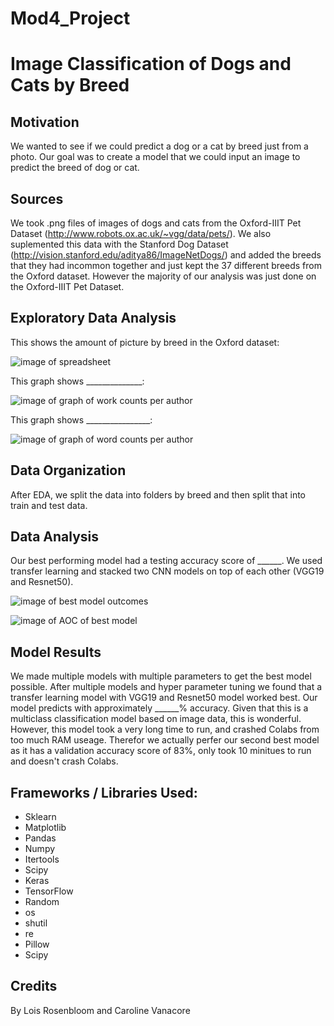 # Mod4_Project

# Image Classification of Dogs and Cats by Breed

## Motivation
We wanted to see if we could predict a dog or a cat by breed just from a photo. Our goal was to create a model that we could input an image to predict the breed of dog or cat.  

## Sources
We took .png files of images of dogs and cats from the Oxford-IIIT Pet Dataset (http://www.robots.ox.ac.uk/~vgg/data/pets/). We also suplemented this data with the Stanford Dog Dataset (http://vision.stanford.edu/aditya86/ImageNetDogs/) and added the breeds that they had incommon together and just kept the 37 different breeds from the Oxford dataset.  However the majority of our analysis was just done on the Oxford-IIIT Pet Dataset.

## Exploratory Data Analysis 
This shows the amount of picture by breed in the Oxford dataset: 

![image of spreadsheet](/Screen%20Shot%202019-03-29%20at%2011.23.03%20AM.png)

This graph shows ______________:

![image of graph of work counts per author](/Screen%20Shot%202019-03-29%20at%201.11.14%20PM.png)

This graph shows ________________: 

![image of graph of word counts per author](/Screen%20Shot%202019-03-29%20at%201.10.31%20PM.png)

## Data Organization 
After EDA, we split the data into folders by breed and then split that into train and test data.

## Data Analysis
Our best performing model had a testing accuracy score of ______. We used transfer learning and stacked two CNN models on top of each other (VGG19 and Resnet50).

![image of best model outcomes](/Screen%20Shot%202019-03-29%20at%201.12.01%20PM.png)

![image of AOC of best model](/Screen%20Shot%202019-03-29%20at%201.12.24%20PM.png)

## Model Results
We made multiple models with multiple parameters to get the best model possible. After multiple models and hyper parameter tuning we found that a transfer learning model with VGG19 and Resnet50 model worked best. Our model predicts with approximately ______% accuracy. Given that this is a multiclass classification model based on image data, this is wonderful. However, this model took a very long time to run, and crashed Colabs from too much RAM useage. Therefor we actually perfer our second best model as it has a validation accuracy score of 83%, only took 10 minitues to run and doesn't crash Colabs. 

## Frameworks / Libraries Used:
- Sklearn
- Matplotlib
- Pandas
- Numpy
- Itertools
- Scipy 
- Keras
- TensorFlow
- Random
- os
- shutil 
- re
- Pillow
- Scipy

## Credits
By Lois Rosenbloom and Caroline Vanacore
